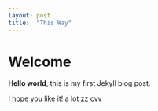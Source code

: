 ```yaml
---
layout: post
title:  "This Way"
---
```


# Welcome

**Hello world**, this is my first Jekyll blog post.

I hope you like it! a lot zz cvv
